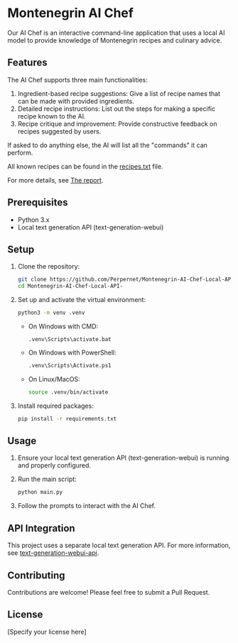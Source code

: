 # Montenegrin AI Chef

Our AI Chef is an interactive command-line application that uses a local AI model to provide knowledge of Montenegrin recipes and culinary advice.

## Features

The AI Chef supports three main functionalities:

1. Ingredient-based recipe suggestions: Give a list of recipe names that can be made with provided ingredients.
2. Detailed recipe instructions: List out the steps for making a specific recipe known to the AI.
3. Recipe critique and improvement: Provide constructive feedback on recipes suggested by users.

If asked to do anything else, the AI will list all the "commands" it can perform.

All known recipes can be found in the [recipes.txt](./recipes.txt) file.

For more details, see [The report](./report.md).

## Prerequisites

- Python 3.x
- Local text generation API (text-generation-webui)

## Setup

1. Clone the repository:
   ```sh
   git clone https://github.com/Perpernet/Montenegrin-AI-Chef-Local-API-.git
   cd Montenegrin-AI-Chef-Local-API-
   ```

2. Set up and activate the virtual environment:
   ```sh
   python3 -m venv .venv
   ```

   - On Windows with CMD:
     ```batch
     .venv\Scripts\activate.bat
     ```
   - On Windows with PowerShell:
     ```ps
     .venv\Scripts\Activate.ps1
     ```
   - On Linux/MacOS:
     ```bash
     source .venv/bin/activate
     ```

3. Install required packages:
   ```sh
   pip install -r requirements.txt
   ```

## Usage

1. Ensure your local text generation API (text-generation-webui) is running and properly configured.

2. Run the main script:
   ```sh
   python main.py
   ```

3. Follow the prompts to interact with the AI Chef.

## API Integration

This project uses a separate local text generation API. For more information, see [text-generation-webui-api](https://github.com/Perpernet/text-generation-webui-api).

## Contributing

Contributions are welcome! Please feel free to submit a Pull Request.

## License

[Specify your license here]